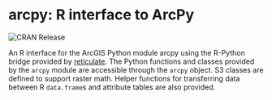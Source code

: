 # arcpy: R interface to ArcPy

![CRAN Release](https://www.r-pkg.org/badges/version-last-release/arcpy)

An R interface for the ArcGIS Python module arcpy using
the R-Python bridge provided by 
[reticulate](https://cran.r-project.org/package=reticulate).
The Python functions and classes provided by the `arcpy` 
module are accessible through the `arcpy` object. S3
classes are defined to support raster math. Helper 
functions for transferring data between R `data.frame`s and
attribute tables are also provided.
